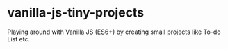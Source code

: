 # vanilla-js-tiny-projects

Playing around with Vanilla JS (ES6+) by creating small projects like To-do List etc.

